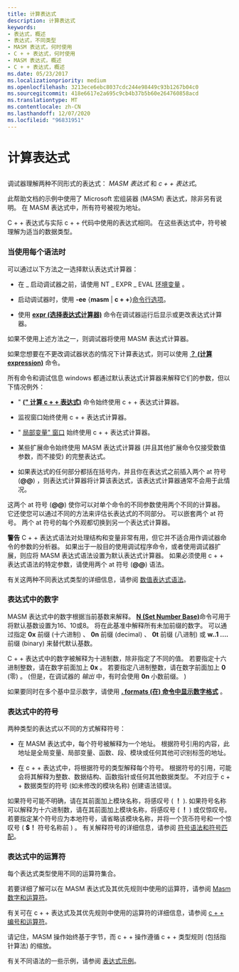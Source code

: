 ```yaml
---
title: 计算表达式
description: 计算表达式
keywords:
- 表达式，概述
- 表达式，不同类型
- MASM 表达式，何时使用
- C + + 表达式，何时使用
- MASM 表达式，概述
- C + + 表达式，概述
ms.date: 05/23/2017
ms.localizationpriority: medium
ms.openlocfilehash: 3213ece6ebc8037cdc244e98449c93b1267b04c0
ms.sourcegitcommit: 418e6617e2a695c9cb4b37b5b60e264760858acd
ms.translationtype: MT
ms.contentlocale: zh-CN
ms.lasthandoff: 12/07/2020
ms.locfileid: "96831951"
---
```

# <a name="evaluating-expressions"></a>计算表达式


## <span id="ddk_evaluating_expressions_dbg"></span><span id="DDK_EVALUATING_EXPRESSIONS_DBG"></span>


调试器理解两种不同形式的表达式： *MASM 表达式* 和 *c + + 表达式*。

此帮助文档的示例中使用了 Microsoft 宏组装器 (MASM) 表达式，除非另有说明。 在 MASM 表达式中，所有符号被视为地址。

C + + 表达式与实际 c + + 代码中使用的表达式相同。 在这些表达式中，符号被理解为适当的数据类型。

### <a name="span-idwhen_each_syntax_is_usedspanspan-idwhen_each_syntax_is_usedspanwhen-each-syntax-is-used"></a><span id="when_each_syntax_is_used"></span><span id="WHEN_EACH_SYNTAX_IS_USED"></span>当使用每个语法时

可以通过以下方法之一选择默认表达式计算器：

-   在 \_ 启动调试器之前，请使用 NT \_ EXPR \_ EVAL [环境变量](general-environment-variables.md) 。

-   启动调试器时，使用 **-ee** {**masm** | **c + +**}[命令行选项](command-line-options.md)。

-   使用 [**expr (选择表达式计算器)**](-expr--choose-expression-evaluator-.md) 命令在调试器运行后显示或更改表达式计算器。

如果不使用上述方法之一，则调试器将使用 MASM 表达式计算器。

如果您想要在不更改调试器状态的情况下计算表达式，则可以使用 [**？ (计算 expression)**](---evaluate-expression-.md) 命令。

所有命令和调试信息 windows 都通过默认表达式计算器来解释它们的参数，但以下情况例外：

-   " [**(" 计算 c + + 表达式)**](----evaluate-c---expression-.md) 命令始终使用 c + + 表达式计算器。

-   监视窗口始终使用 c + + 表达式计算器。

-   " [局部变量" 窗口](locals-window.md) 始终使用 c + + 表达式计算器。

-   某些扩展命令始终使用 MASM 表达式计算器 (并且其他扩展命令仅接受数值参数，而不接受) 的完整表达式。

-   如果表达式的任何部分都括在括号内，并且你在表达式之前插入两个 at 符号 (**@@**) ，则表达式计算器将计算该表达式，该表达式计算器通常不会用于此情况。

这两个 at 符号 (**@@**) 使你可以对单个命令的不同参数使用两个不同的计算器。 它还使您可以通过不同的方法来评估长表达式的不同部分。 可以嵌套两个 at 符号。 两个 at 符号的每个外观都切换到另一个表达式计算器。

**警告**   C + + 表达式语法对处理结构和变量非常有用，但它并不适合用作调试器命令的参数的分析器。 如果出于一般目的使用调试程序命令，或者使用调试器扩展，则应将 MASM 表达式语法设置为默认表达式计算器。 如果必须使用 c + + 表达式语法的特定参数，请使用两个 at 符号 (**@@**) 语法。

 

有关这两种不同表达式类型的详细信息，请参阅 [数值表达式语法](numerical-expression-syntax.md)。

### <a name="span-idnumbers_in_expressionsspanspan-idnumbers_in_expressionsspannumbers-in-expressions"></a><span id="numbers_in_expressions"></span><span id="NUMBERS_IN_EXPRESSIONS"></span>表达式中的数字

MASM 表达式中的数字根据当前基数来解释。 [**N (Set Number Base)**](n--set-number-base-.md)命令可用于将默认基数设置为16、10或8。 将在此基准中解释所有未加前缀的数字。 可以通过指定 **0x** 前缀 (十六进制) 、 **0n** 前缀 (decimal) 、 **0t** 前缀 (八进制) 或 **w..1 ....** 前缀 (binary) 来替代默认基数。

C + + 表达式中的数字被解释为十进制数，除非指定了不同的值。 若要指定十六进制整数，请在数字前面加上 **0x** 。 若要指定八进制整数，请在数字前面加上 **0** (零) 。  (但是，在调试器的 *输出* 中，有时会使用 **0n** 小数前缀。 ) 

如果要同时在多个基中显示数字，请使用 [**. formats (在) 命令中显示数字格式**](-formats--show-number-formats-.md) 。

### <a name="span-idsymbols_in_expressionsspanspan-idsymbols_in_expressionsspansymbols-in-expressions"></a><span id="symbols_in_expressions"></span><span id="SYMBOLS_IN_EXPRESSIONS"></span>表达式中的符号

两种类型的表达式以不同的方式解释符号：

-   在 MASM 表达式中，每个符号被解释为一个地址。 根据符号引用的内容，此地址是全局变量、局部变量、函数、段、模块或任何其他可识别标签的地址。

-   在 c + + 表达式中，将根据符号的类型解释每个符号。 根据符号的引用，可能会将其解释为整数、数据结构、函数指针或任何其他数据类型。 不对应于 c + + 数据类型的符号 (如未修改的模块名称) 创建语法错误。

如果符号可能不明确，请在其前面加上模块名称，将感叹号 ( **！** ). 如果符号名称可以解释为十六进制数，请在其前面加上模块名称，将感叹号 ( **！** ) 或仅惊叹号。 若要指定某个符号应为本地符号，请省略该模块名称，并将一个货币符号和一个惊叹号 ( **$！** 符号名称前 ) 。 有关解释符号的详细信息，请参阅 [符号语法和符号匹配](symbol-syntax-and-symbol-matching.md)。

### <a name="span-idoperators_in_expressionsspanspan-idoperators_in_expressionsspanoperators-in-expressions"></a><span id="operators_in_expressions"></span><span id="OPERATORS_IN_EXPRESSIONS"></span>表达式中的运算符

每个表达式类型使用不同的运算符集合。

若要详细了解可以在 MASM 表达式及其优先规则中使用的运算符，请参阅 [Masm 数字和运算符](masm-numbers-and-operators.md)。

有关可在 c + + 表达式及其优先规则中使用的运算符的详细信息，请参阅 [c + + 编号和运算符](c---numbers-and-operators.md)。

请记住，MASM 操作始终基于字节，而 c + + 操作遵循 c + + 类型规则 (包括指针算法) 的缩放。

有关不同语法的一些示例，请参阅 [表达式示例](expression-examples.md)。

 

 





